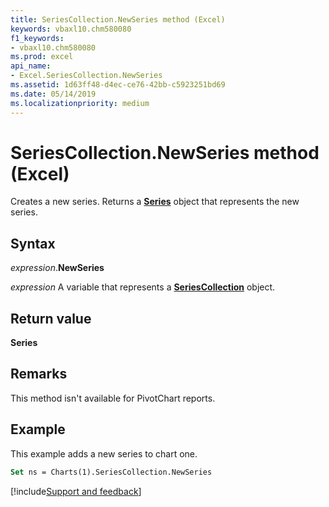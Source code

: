 ```yaml
---
title: SeriesCollection.NewSeries method (Excel)
keywords: vbaxl10.chm580080
f1_keywords:
- vbaxl10.chm580080
ms.prod: excel
api_name:
- Excel.SeriesCollection.NewSeries
ms.assetid: 1d63ff48-d4ec-ce76-42bb-c5923251bd69
ms.date: 05/14/2019
ms.localizationpriority: medium
---
```



# SeriesCollection.NewSeries method (Excel)

Creates a new series. Returns a **[Series](Excel.Series(object).md)** object that represents the new series.


## Syntax

_expression_.**NewSeries**

_expression_ A variable that represents a **[SeriesCollection](Excel.SeriesCollection.md)** object.


## Return value

**Series**


## Remarks

This method isn't available for PivotChart reports.


## Example

This example adds a new series to chart one.

```vb
Set ns = Charts(1).SeriesCollection.NewSeries
```




[!include[Support and feedback](~/includes/feedback-boilerplate.md)]
